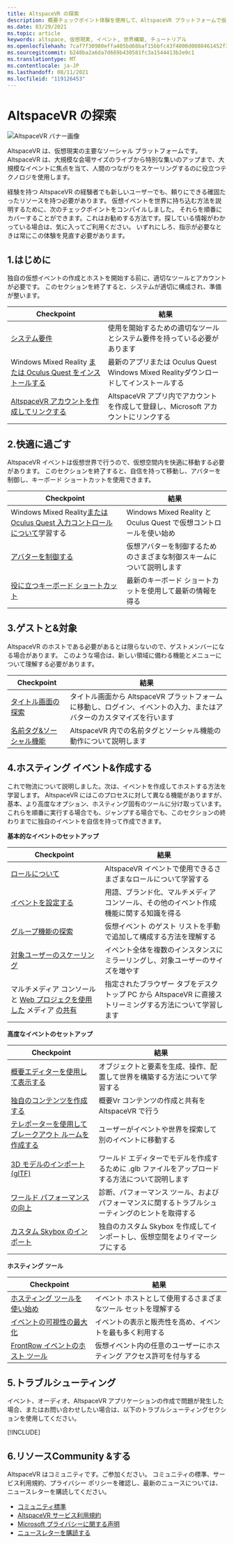 ```yaml
---
title: AltspaceVR の探索
description: 概要チェックポイント体験を使用して、AltspaceVR プラットフォームで仮想イベントを作成およびホストする方法について説明します。
ms.date: 03/29/2021
ms.topic: article
keywords: altspace, 仮想現実, イベント, 世界構築, チュートリアル
ms.openlocfilehash: 7caf7f30980effa405bd68baf15bbfc43f4000d0888461452f36a1445a0b8214
ms.sourcegitcommit: b248ba2a6da7d669b430581fc3a1544413b2e9c1
ms.translationtype: MT
ms.contentlocale: ja-JP
ms.lasthandoff: 08/11/2021
ms.locfileid: "119126453"
---
```

# <a name="exploring-altspacevr"></a>AltspaceVR の探索

![AltspaceVR バナー画像](images/altspace-vr-banner.png)

AltspaceVR は、仮想現実の主要なソーシャル プラットフォームです。 AltspaceVR は、大規模な会場サイズのライブから特別な集いのアップまで、大規模なイベントに焦点を当て、人間のつながりをスケーリングするのに役立つテクノロジを使用します。

経験を持つ AltspaceVR の経験者でも新しいユーザーでも、頼りにできる確固たったリソースを持つ必要があります。 仮想イベントを世界に持ち込む方法を説明するために、次のチェックポイントをコンパイルしました。 それらを順番にカバーすることができます。これはお勧めする方法です。探している情報がわかっている場合は、気に入ってご利用ください。 いずれにしろ、指示が必要なときは常にこの体験を見直す必要があります。

## <a name="1-getting-started"></a>1.はじめに

独自の仮想イベントの作成とホストを開始する前に、適切なツールとアカウントが必要です。 このセクションを終了すると、システムが適切に構成され、準備が整います。

|  Checkpoint  |  結果  |
| --- | --- |
| [システム要件](getting-started/system-requirements.md) | 使用を開始するための適切なツールとシステム要件を持っている必要があります |
| Windows Mixed Reality [](getting-started/wmr-installation.md)[または Oculus Quest をインストールする](getting-started/oculus-installation.md)| 最新のアプリまたは Oculus Quest Windows Mixed Realityダウンロードしてインストールする |
| [AltspaceVR アカウントを作成してリンクする](getting-started/creating-and-linking-accounts.md) | AltspaceVR アプリ内でアカウントを作成して登録し、Microsoft アカウントにリンクする|

## <a name="2-getting-comfortable"></a>2.快適に過ごす

AltspaceVR イベントは仮想世界で行うので、仮想空間内を快適に移動する必要があります。 このセクションを終了すると、自信を持って移動し、アバターを制御し、キーボード ショートカットを使用できます。

|  Checkpoint  |  結果  |
| --- | --- |
| Windows Mixed Reality[または](getting-started/wmr-controls.md)[Oculus Quest 入力コントロールについて](getting-started/oculus-controls.md)学習する | Windows Mixed Reality と Oculus Quest で仮想コントロールを使い始め |
| [アバターを制御する](getting-started/avatar-controls.md) | 仮想アバターを制御するためのさまざまな制御スキームについて説明します |
| [役に立つキーボード ショートカット](getting-started/keyboard-shortcuts.md) | 最新のキーボード ショートカットを使用して最新の情報を得る |

## <a name="3-for-guests--audiences"></a>3.ゲストと&対象

AltspaceVR のホストである必要があるとは限らないので、ゲストメンバーになる場合があります。 このような場合は、新しい領域に備わる機能とメニューについて理解する必要があります。

|  Checkpoint  |  結果  |
| --- | --- |
| [タイトル画面の探索](community/exploring-title-screen.md) | タイトル画面から AltspaceVR プラットフォームに移動し、ログイン、イベントの入力、またはアバターのカスタマイズを行います |
| [名前タグ&ソーシャル機能](faqs/nametags.md) | AltspaceVR 内での名前タグとソーシャル機能の動作について説明します |

## <a name="4-creating--hosting-events"></a>4.ホスティング イベント&作成する

これで物流について説明しました。次は、イベントを作成してホストする方法を学習します。 AltspaceVR にはこのプロセスに対して異なる機能がありますが、基本、より高度なオプション、ホスティング固有のツールに分け取っています。 これらを順番に実行する場合でも、ジャンプする場合でも、このセクションの終わりまでに独自のイベントを自信を持って作成できます。

**基本的なイベントのセットアップ**

|  Checkpoint  |  結果  |
| --- | --- |
| [ロールについて](getting-started/roles.md) | AltspaceVR イベントで使用できるさまざまなロールについて学習する |
| [イベントを設定する](tutorials/creating-an-event.md) | 用語、ブランド化、マルチメディア コンソール、その他のイベント作成機能に関する知識を得る |
| [グループ機能の探索](tutorials/group-features.md) | 仮想イベント のゲスト リストを手動で追加して構成する方法を理解する |
| [対象ユーザーのスケーリング](faqs/scaling-audiences.md) | イベント全体を複数のインスタンスにミラーリングし、対象ユーザーのサイズを増やす |
| マルチメディア コンソールと [Web プロジェクを使用した](tutorials/multimedia-console.md) メディア [の共有](tutorials/web-projector-streaming.md) | 指定されたブラウザー タブをデスクトップ PC から AltspaceVR に直接ストリーミングする方法について学習します |

**高度なイベントのセットアップ**

|  Checkpoint  |  結果  |
| --- | --- |
| [概要エディターを使用して表示する](world-building/world-editor-getting-started.md) | オブジェクトと要素を生成、操作、配置して世界を構築する方法について学習する |
| [独自のコンテンツを作成する](community/creating-content.md) | 概要Vr コンテンツの作成と共有を AltspaceVR で行う |
| [テレポーターを使用してブレークアウト ルームを作成する](tutorials/teleporting.md) | ユーザーがイベントや世界を探索して別のイベントに移動する |
| [3D モデルのインポート (glTF)](world-building/importing-models.md) | ワールド エディターでモデルを作成するために .glb ファイルをアップロードする方法について説明します |
| [ワールド パフォーマンスの向上](world-building/improving-performance.md) | 診断、パフォーマンス ツール、およびパフォーマンスに関するトラブルシューティングのヒントを取得する |
| [カスタム Skybox のインポート](world-building/uploading-custom-skyboxes.md) | 独自のカスタム Skybox を作成してインポートし、仮想空間をよりイマーシブにする |

**ホスティング ツール**

|  Checkpoint  |  結果  |
| --- | --- |
| [ホスティング ツールを使い始め](tutorials/host-tools-overview.md) | イベント ホストとして使用するさまざまなツール セットを理解する |
| [イベントの可視性の最大化](tutorials/main-events.md) | イベントの表示と販売性を高め、イベントを最も多く利用する |
| [FrontRow イベントのホスト ツール](tutorials/host-tools-for-events.md) | 仮想イベント内の任意のユーザーにホスティング アクセス許可を付与する |

## <a name="5-troubleshooting"></a>5.トラブルシューティング

イベント、オーディオ、AltspaceVR アプリケーションの作成で問題が発生した場合、またはお問い合わせしたい場合は、以下のトラブルシューティングセクションを使用してください。 

[!INCLUDE[](includes/troubleshooting.md)]

## <a name="6-community--resources"></a>6.リソースCommunity &する

AltspaceVR はコミュニティです。ご参加ください。 コミュニティの標準、サービス利用規約、プライバシー ポリシーを確認し、最新のニュースについては、ニュースレターを購読してください。

* [コミュニティ標準](community/community-standards.md)
* [AltspaceVR サービス利用規約](community/terms-of-service.md)
* [Microsoft プライバシーに関する声明](https://privacy.microsoft.com/privacystatement)
* [ニュースレターを購読する](community/newsletter-subscriptions.md)